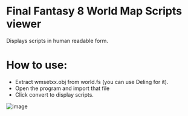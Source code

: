 # Final Fantasy 8 World Map Scripts viewer
Displays scripts in human readable form.

# How to use:
- Extract wmsetxx.obj from world.fs (you can use Deling for it). 
- Open the program and import that file
- Click convert to display scripts.

![image](https://github.com/Dzoiver/FF8WMScriptsReader/assets/40641790/ce2f7e1c-626c-4a9f-9ad4-47a978240d13)

